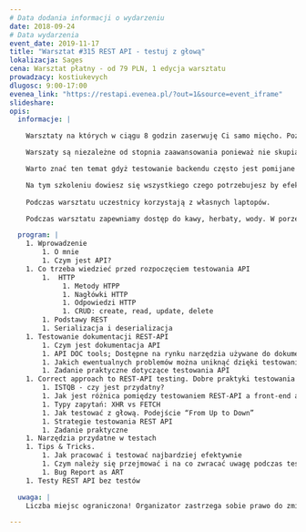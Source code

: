 ```yaml
---
# Data dodania informacji o wydarzeniu
date: 2018-09-24
# Data wydarzenia
event_date: 2019-11-17
title: "Warsztat #315 REST API - testuj z głową"
lokalizacja: Sages
cena: Warsztat płatny - od 79 PLN, 1 edycja warsztatu
prowadzacy: kostiukevych
dlugosc: 9:00-17:00
evenea_link: "https://restapi.evenea.pl/?out=1&source=event_iframe"
slideshare:
opis:
  informacje: |

    Warsztaty na których w ciągu 8 godzin zaserwuję Ci samo mięcho. Poziom "from ZERO to HERO" z naciskiem na praktykę, zrozumienie materiału i samodzielne testowanie. Teoria poparta praktyką w lekkim wydaniu z nutą humoru - bo oczekujesz wiedzy, a nie zmęczenia materiału. Nie ważne jaki masz poziom - wyjdziesz zadowolony.

    Warszaty są niezależne od stopnia zaawansowania ponieważ nie skupiamy się na suchej teorii i opowiadaniach; w zamian oferuję praktyczne ćwiczenia z omówieniem zagadnienia -  każdy może zadać pytanie, po czym wspólnie omówimy problem i znajdziemy rozwiązanie. Będziemy używać najbardziej popularnych narzędzi zamęczając API! Nie zabraknie również "case study", gdzie bazując na swoim doświadczeniu wspomnę jakie pułapki na nas czychają i jaką moc ma dla nas testowanie REST API.

    Warto znać ten temat gdyż testowanie backendu często jest pomijane w projektach, co później lubi się mścić. Wiele osób nie wie jakie korzyści dzięki temu można osiągać i  jak się do tego  zabrać, aby robić to dobrze. Testowanie backendu pozwala zaoszczędzić czas i wynieść testowanie na wyższy poziom, a do osiągnięcia tego potrzeba stosunkowo niewiele. Podstawowa wiedza i darmowe narzędzia w połączeniu z efektywnością dają silne pole do popisu w dziale QA, mają również realny wpływ na jakość. Testowanie to nie tylko klikanie, pora zmienić ten stereotyp.

    Na tym szkoleniu dowiesz się wszystkiego czego potrzebujesz by efektywnie testować w sposób świadomy, bo największą wartością dodaną jest świadomość DOBRZE wykonanej roboty.  
    
    Podczas warsztatu uczestnicy korzystają z własnych laptopów.

    Podczas warsztatu zapewniamy dostęp do kawy, herbaty, wody. W porze obiadowej zapewniamy pizzę w wersji mięsnej lub wegetariańskiej.

  program: |
    1. Wprowadzenie
        1. O mnie
        1. Czym jest API?
    1. Co trzeba wiedzieć przed rozpoczęciem testowania API
        1.  HTTP
             1. Metody HTPP
             1. Nagłówki HTTP
             1. Odpowiedzi HTTP
             1. CRUD: create, read, update, delete
        1. Podstawy REST
        1. Serializacja i deserializacja
    1. Testowanie dokumentacji REST-API
        1. Czym jest dokumentacja API
        1. API DOC tools; Dostępne na rynku narzędzia używane do dokumentowania REST API (np Swagger, Apiary i inne)
        1. Jakich ewentualnych problemów można uniknąć dzięki testowaniu dokumentacji API
        1. Zadanie praktyczne dotyczące testowania API
    1. Correct approach to REST-API testing. Dobre praktyki testowania REST-API
        1. ISTQB - czy jest przydatny?
        1. Jak jest różnica pomiędzy testowaniem REST-API a front-end aplikacji webowej
        1. Typy zapytań: XHR vs FETCH
        1. Jak testować z głową. Podejście “From Up to Down”
        1. Strategie testowania REST API
        1. Zadanie praktyczne
    1. Narzędzia przydatne w testach
    1. Tips & Tricks.
        1. Jak pracować i testować najbardziej efektywnie
        1. Czym należy się przejmować i na co zwracać uwagę podczas testowania REST API
        1. Bug Report as ART
    1. Testy REST API bez testów

  uwaga: |
    Liczba miejsc ograniczona! Organizator zastrzega sobie prawo do zmiany lokalizacji wydarzenia oraz jego odwołania w przypadku niezgłoszenia się minimalnej liczby uczestników.

---
```

